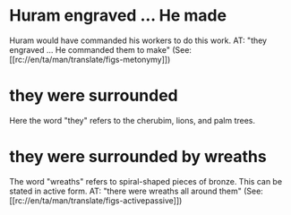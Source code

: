 # Huram engraved ... He made

Huram would have commanded his workers to do this work. AT: "they engraved ... He commanded them to make" (See: [[rc://en/ta/man/translate/figs-metonymy]])

# they were surrounded

Here the word "they" refers to the cherubim, lions, and palm trees.

# they were surrounded by wreaths

The word "wreaths" refers to spiral-shaped pieces of bronze. This can be stated in active form. AT: "there were wreaths all around them" (See: [[rc://en/ta/man/translate/figs-activepassive]])

